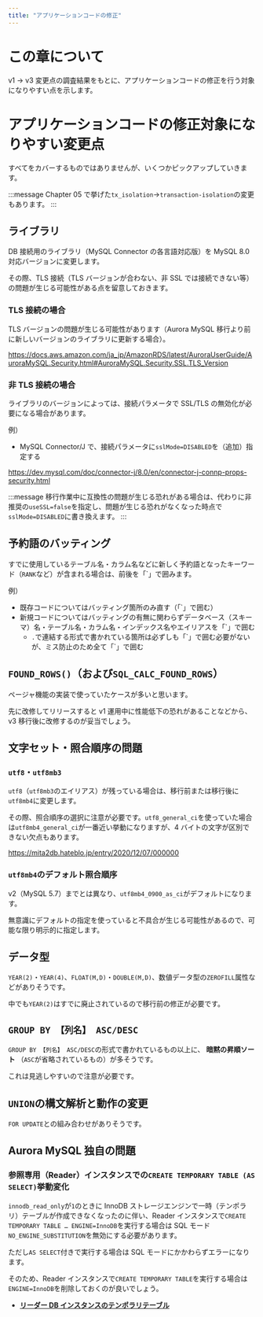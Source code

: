 ```yaml
---
title: "アプリケーションコードの修正"
---
```

# この章について

v1 → v3 変更点の調査結果をもとに、アプリケーションコードの修正を行う対象になりやすい点を示します。

# アプリケーションコードの修正対象になりやすい変更点

すべてをカバーするものではありませんが、いくつかピックアップしていきます。

:::message
Chapter 05 で挙げた`tx_isolation`→`transaction-isolation`の変更もあります。
:::

## ライブラリ

DB 接続用のライブラリ（MySQL Connector の各言語対応版）を MySQL 8.0 対応バージョンに変更します。

その際、TLS 接続（TLS バージョンが合わない、非 SSL では接続できない等）の問題が生じる可能性がある点を留意しておきます。

### TLS 接続の場合

TLS バージョンの問題が生じる可能性があります（Aurora MySQL 移行より前に新しいバージョンのライブラリに更新する場合）。

https://docs.aws.amazon.com/ja_jp/AmazonRDS/latest/AuroraUserGuide/AuroraMySQL.Security.html#AuroraMySQL.Security.SSL.TLS_Version

### 非 TLS 接続の場合

ライブラリのバージョンによっては、接続パラメータで SSL/TLS の無効化が必要になる場合があります。

例）

- MySQL Connector/J で、接続パラメータに`sslMode=DISABLED`を（追加）指定する

https://dev.mysql.com/doc/connector-j/8.0/en/connector-j-connp-props-security.html

:::message
移行作業中に互換性の問題が生じる恐れがある場合は、代わりに非推奨の`useSSL=false`を指定し、問題が生じる恐れがなくなった時点で`sslMode=DISABLED`に書き換えます。
:::

## 予約語のバッティング

すでに使用しているテーブル名・カラム名などに新しく予約語となったキーワード（`RANK`など）が含まれる場合は、前後を「`」で囲みます。

例）

- 既存コードについてはバッティング箇所のみ直す（「\`」で囲む）
- 新規コードについてはバッティングの有無に関わらずデータベース（スキーマ）名・テーブル名・カラム名・インデックス名やエイリアスを「\`」で囲む
  - `.`で連結する形式で書かれている箇所は必ずしも「\`」で囲む必要がないが、ミス防止のため全て「\`」で囲む

## `FOUND_ROWS()`（および`SQL_CALC_FOUND_ROWS`）

ページャ機能の実装で使っていたケースが多いと思います。

先に改修してリリースすると v1 運用中に性能低下の恐れがあることなどから、v3 移行後に改修するのが妥当でしょう。

## 文字セット・照合順序の問題

### `utf8`・`utf8mb3`

`utf8`（`utf8mb3`のエイリアス）が残っている場合は、移行前または移行後に`utf8mb4`に変更します。

その際、照合順序の選択に注意が必要です。`utf8_general_ci`を使っていた場合は`utf8mb4_general_ci`が一番近い挙動になりますが、4 バイトの文字が区別できない欠点もあります。

https://mita2db.hateblo.jp/entry/2020/12/07/000000

### `utf8mb4`のデフォルト照合順序

v2（MySQL 5.7）までとは異なり、`utf8mb4_0900_as_ci`がデフォルトになります。

無意識にデフォルトの指定を使っていると不具合が生じる可能性があるので、可能な限り明示的に指定します。

## データ型

`YEAR(2)`・`YEAR(4)`、`FLOAT(M,D)`・`DOUBLE(M,D)`、数値データ型の`ZEROFILL`属性などがありそうです。

中でも`YEAR(2)`はすでに廃止されているので移行前の修正が必要です。

## `GROUP BY 【列名】 ASC/DESC`

`GROUP BY 【列名】 ASC/DESC`の形式で書かれているもの以上に、 **暗黙の昇順ソート** （`ASC`が省略されているもの）が多そうです。

これは見逃しやすいので注意が必要です。

## `UNION`の構文解析と動作の変更

`FOR UPDATE`との組み合わせがありそうです。

## Aurora MySQL 独自の問題

### 参照専用（Reader）インスタンスでの`CREATE TEMPORARY TABLE (AS SELECT)`挙動変化

`innodb_read_only`が`1`のときに InnoDB ストレージエンジンで一時（テンポラリ）テーブルが作成できなくなったのに伴い、Reader インスタンスで`CREATE TEMPORARY TABLE … ENGINE=InnoDB`を実行する場合は SQL モード`NO_ENGINE_SUBSTITUTION`を無効にする必要があります。

ただし`AS SELECT`付きで実行する場合は SQL モードにかかわらずエラーになります。

そのため、Reader インスタンスで`CREATE TEMPORARY TABLE`を実行する場合は`ENGINE=InnoDB`を削除しておくのが良いでしょう。

- **[リーダー DB インスタンスのテンポラリテーブル](https://docs.aws.amazon.com/ja_jp/AmazonRDS/latest/AuroraUserGuide/AuroraMySQL.MySQL80.html#AuroraMySQL.mysql80-temp-tables-readers)**